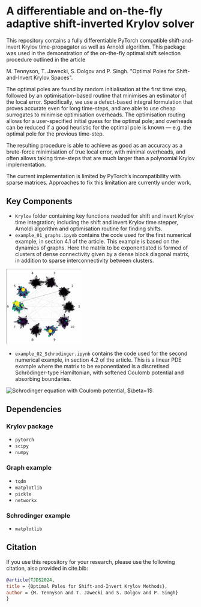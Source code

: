 # A differentiable and on-the-fly adaptive shift-inverted Krylov solver

This repository contains a fully differentiable PyTorch compatible shift-and-invert Krylov time-propagator as well as Arnoldi algorithm. This package was used in the demonstration of the on-the-fly optimal shift selection procedure outlined in the article

M. Tennyson, T. Jawecki, S. Dolgov and P. Singh. "Optimal Poles for Shift-and-Invert Krylov Spaces".

The optimal poles are found by random initialisation at the first time step, followed by an optimisation-based routine that minimises an estimator of the local error. Specifically, we use a defect-based integral formulation that proves accurate even for long time-steps, and are able to use cheap surrogates to minimise optimisation overheads. The optimisation routing allows for a user-specified initial guess for the optimal pole; and overheads can be reduced if a good heuristic for the optimal pole is known — e.g. the optimal pole for the previous time-step.

The resulting procedure is able to achieve as good as an accuracy as a brute-force minimisation of true local error, with minimal overheads, and often allows taking time-steps that are much larger than a polynomial Krylov implementation. 

The current implementation is limited by PyTorch’s incompatibility with sparse matrices. Approaches to fix this limitation are currently under work. 

## Key Components

- `Krylov` folder containing key functions needed for shift and invert Krylov time integration; including the shift and invert Krylov time stepper, Arnoldi algorithm and optimisation routine for finding shifts.
- `example_01_graphs.ipynb` contains the code used for the first numerical example, in section 4.1 of the article. This example is based on the dynamics of graphs. Here the matrix to be exponentiated is formed of clusters of dense connectivity given by a dense block diagonal matrix, in addition to sparse interconnectivity between clusters.
<img src="graph_data/animation.gif" alt="Block-diagonal graph" width="200"/>

- `example_02_Schrodinger.ipynb` contains the code used for the second numerical example, in section 4.2 of the article. This is a linear PDE example where the matrix to be exponentiated is a discretised Schrödinger-type Hamiltonian, with softened Coulomb potential and absorbing boundaries.
<img src="Schrodinger_data/beta=1/animation.gif" alt="Schrodinger equation with Coulomb potential, $\beta=1$" width="200"/>

## Dependencies

### Krylov package

- `pytorch`
- `scipy`
- `numpy`

### Graph example

- `tqdm`
- `matplotlib`
- `pickle`
- `networkx`

### Schrodinger example

- `matplotlib`

## Citation

If you use this repository for your research, please use the following citation, also provided in cite.bib:

```bibtex
@article{TJDS2024,
title = {Optimal Poles for Shift-and-Invert Krylov Methods},
author = {M. Tennyson and T. Jawecki and S. Dolgov and P. Singh}
}
```
